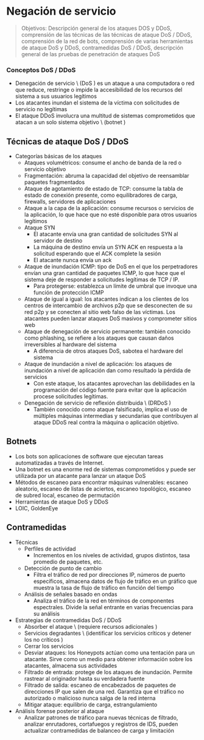 # Negación de servicio

> Objetivos: Descripción general de los ataques DOS y DDoS, comprensión de las técnicas de las técnicas de ataque DoS / DDoS, comprensión de la red de bots, comprensión de varias herramientas de ataque DoS y DDoS, contramedidas DoS / DDoS, descripción general de las pruebas de penetración de ataques DoS

### Conceptos DoS / DDoS

* Denegación de servicio \ (DoS \) es un ataque a una computadora o red que reduce, restringe o impide la accesibilidad de los recursos del sistema a sus usuarios legítimos
* Los atacantes inundan el sistema de la víctima con solicitudes de servicio no legítimas
* El ataque DDoS involucra una multitud de sistemas comprometidos que atacan a un solo sistema objetivo \ (botnet \)

## Técnicas de ataque DoS / DDoS

* Categorías básicas de los ataques
  * Ataques volumétricos: consume el ancho de banda de la red o servicio objetivo
  * Fragmentación: abruma la capacidad del objetivo de reensamblar paquetes fragmentados
  * Ataque de agotamiento de estado de TCP: consume la tabla de estado de conexión presente, como equilibradores de carga, firewalls, servidores de aplicaciones
  * Ataque a la capa de la aplicación: consume recursos o servicios de la aplicación, lo que hace que no esté disponible para otros usuarios legítimos
  * Ataque SYN
    * El atacante envía una gran cantidad de solicitudes SYN al servidor de destino
    * La máquina de destino envía un SYN ACK en respuesta a la solicitud esperando que el ACK complete la sesión
    * El atacante nunca envía un ack
  * Ataque de inundación ICMP: tipo de DoS en el que los perpetradores envían una gran cantidad de paquetes ICMP, lo que hace que el sistema deje de responder a solicitudes legítimas de TCP / IP.
    * Para protegerse: establezca un límite de umbral que invoque una función de protección ICMP
  * Ataque de igual a igual: los atacantes indican a los clientes de los centros de intercambio de archivos p2p que se desconecten de su red p2p y se conecten al sitio web falso de las víctimas. Los atacantes pueden lanzar ataques DoS masivos y comprometer sitios web
  * Ataque de denegación de servicio permanente: también conocido como phlashing, se refiere a los ataques que causan daños irreversibles al hardware del sistema
    * A diferencia de otros ataques DoS, sabotea el hardware del sistema
  * Ataque de inundación a nivel de aplicación: los ataques de inundación a nivel de aplicación dan como resultado la pérdida de servicios
    * Con este ataque, los atacantes aprovechan las debilidades en la programación del código fuente para evitar que la aplicación procese solicitudes legítimas.
  * Denegación de servicio de reflexión distribuida \ (DRDoS \)
    * También conocido como ataque falsificado, implica el uso de múltiples máquinas intermedias y secundarias que contribuyen al ataque DDoS real contra la máquina o aplicación objetivo.

## Botnets

* Los bots son aplicaciones de software que ejecutan tareas automatizadas a través de Internet.
* Una botnet es una enorme red de sistemas comprometidos y puede ser utilizada por un atacante para lanzar un ataque DoS
* Métodos de escaneo para encontrar máquinas vulnerables: escaneo aleatorio, escaneo de listas de aciertos, escaneo topológico, escaneo de subred local, escaneo de permutación
* Herramientas de ataque DoS y DDoS
* LOIC, GoldenEye

## Contramedidas

* Técnicas
  * Perfiles de actividad
    * Incrementos en los niveles de actividad, grupos distintos, tasa promedio de paquetes, etc.
  * Detección de punto de cambio
    * Filtra el tráfico de red por direcciones IP, números de puerto específicos, almacena datos de flujo de tráfico en un gráfico que muestra la tasa de flujo de tráfico en función del tiempo
  * Análisis de señales basado en ondas
    * Analiza el tráfico de la red en términos de componentes espectrales. Divide la señal entrante en varias frecuencias para su análisis
* Estrategias de contramedidas DoS / DDoS
  * Absorber el ataque \ (requiere recursos adicionales \)
  * Servicios degradantes \ (identificar los servicios críticos y detener los no críticos \)
  * Cerrar los servicios
  * Desviar ataques: los Honeypots actúan como una tentación para un atacante. Sirve como un medio para obtener información sobre los atacantes, almacena sus actividades
  * Filtrado de entrada: protege de los ataques de inundación. Permite rastrear al originador hasta su verdadera fuente
  * Filtrado de salida: escaneo de encabezados de paquetes de direcciones IP que salen de una red. Garantiza que el tráfico no autorizado o malicioso nunca salga de la red interna
  * Mitigar ataque: equilibrio de carga, estrangulamiento
* Análisis forense posterior al ataque
  * Analizar patrones de tráfico para nuevas técnicas de filtrado, analizar enrutadores, cortafuegos y registros de IDS, pueden actualizar contramedidas de balanceo de carga y limitación
